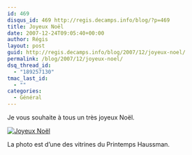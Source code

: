 ```yaml
---
id: 469
disqus_id: 469 http://regis.decamps.info/blog/?p=469
title: Joyeux Noël
date: 2007-12-24T09:05:40+00:00
author: Régis
layout: post
guid: http://regis.decamps.info/blog/2007/12/joyeux-noel/
permalink: /blog/2007/12/joyeux-noel/
dsq_thread_id:
  - "189257130"
tmac_last_id:
  - ""
categories:
  - Général
---
```

Je vous souhaite à tous un très joyeux Noël.

[![Joyeux Noël](http://regis.decamps.info/blog/wp-content/uploads/2007/12/img_0865.JPG)](http://regis.decamps.info/blog/wp-content/uploads/2007/12/img_0865.JPG "Joyeux Noël")

La photo est d’une des vitrines du Printemps Haussman.
